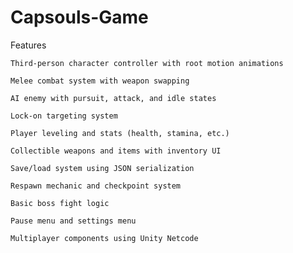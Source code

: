 # Capsouls-Game

Features

    Third-person character controller with root motion animations

    Melee combat system with weapon swapping

    AI enemy with pursuit, attack, and idle states

    Lock-on targeting system

    Player leveling and stats (health, stamina, etc.)

    Collectible weapons and items with inventory UI

    Save/load system using JSON serialization

    Respawn mechanic and checkpoint system

    Basic boss fight logic

    Pause menu and settings menu

    Multiplayer components using Unity Netcode

